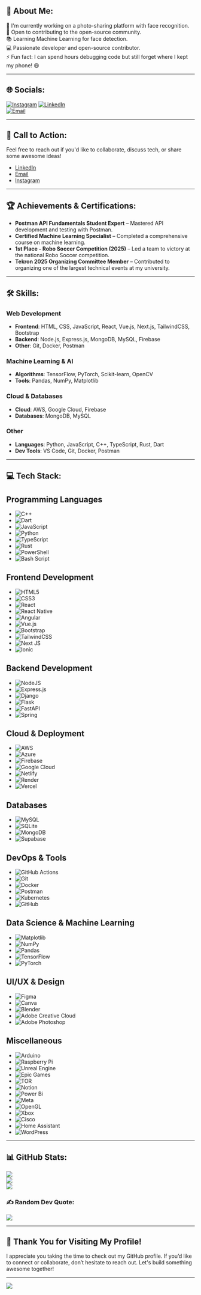 ## 💫 About Me:
🚀 I'm currently working on a photo-sharing platform with face recognition.  
🤝 Open to contributing to the open-source community.  
📚 Learning Machine Learning for face detection.  
💻 Passionate developer and open-source contributor.  
⚡ Fun fact: I can spend hours debugging code but still forget where I kept my phone! 😆  

---

## 🌐 Socials:
[![Instagram](https://img.shields.io/badge/Instagram-%23E4405F.svg?logo=Instagram&logoColor=white)](https://www.instagram.com/harsh_hirawat/) 
[![LinkedIn](https://img.shields.io/badge/LinkedIn-%230077B5.svg?logo=linkedin&logoColor=white)](https://www.linkedin.com/in/harsh-hirawat-b657061b7/)  
[![Email](https://img.shields.io/badge/Email-D14836?logo=gmail&logoColor=white)](mailto:harsh@greenhacker.tech)  

---

## 🚀 Call to Action:
Feel free to reach out if you'd like to collaborate, discuss tech, or share some awesome ideas!  
- [LinkedIn](https://www.linkedin.com/in/harsh-hirawat-b657061b7/)  
- [Email](mailto:harsh@greenhacker.tech)  
- [Instagram](https://www.instagram.com/harsh_hirawat/)

---

## 🏆 Achievements & Certifications:
- **Postman API Fundamentals Student Expert** – Mastered API development and testing with Postman.
- **Certified Machine Learning Specialist** – Completed a comprehensive course on machine learning.
- **1st Place - Robo Soccer Competition (2025)** – Led a team to victory at the national Robo Soccer competition.
- **Tekron 2025 Organizing Committee Member** – Contributed to organizing one of the largest technical events at my university.
  
---

## 🛠️ Skills:
### **Web Development**  
- **Frontend**: HTML, CSS, JavaScript, React, Vue.js, Next.js, TailwindCSS, Bootstrap  
- **Backend**: Node.js, Express.js, MongoDB, MySQL, Firebase  
- **Other**: Git, Docker, Postman

### **Machine Learning & AI**  
- **Algorithms**: TensorFlow, PyTorch, Scikit-learn, OpenCV  
- **Tools**: Pandas, NumPy, Matplotlib

### **Cloud & Databases**  
- **Cloud**: AWS, Google Cloud, Firebase  
- **Databases**: MongoDB, MySQL  

### **Other**  
- **Languages**: Python, JavaScript, C++, TypeScript, Rust, Dart  
- **Dev Tools**: VS Code, Git, Docker, Postman

---

## 💻 Tech Stack:

## Programming Languages
- ![C++](https://img.shields.io/badge/c++-%2300599C.svg?style=for-the-badge&logo=c%2B%2B&logoColor=white)
- ![Dart](https://img.shields.io/badge/dart-%230175C2.svg?style=for-the-badge&logo=dart&logoColor=white)
- ![JavaScript](https://img.shields.io/badge/javascript-%23323330.svg?style=for-the-badge&logo=javascript&logoColor=%23F7DF1E)
- ![Python](https://img.shields.io/badge/python-3670A0?style=for-the-badge&logo=python&logoColor=ffdd54)
- ![TypeScript](https://img.shields.io/badge/typescript-%23007ACC.svg?style=for-the-badge&logo=typescript&logoColor=white)
- ![Rust](https://img.shields.io/badge/rust-%23000000.svg?style=for-the-badge&logo=rust&logoColor=white)
- ![PowerShell](https://img.shields.io/badge/PowerShell-%235391FE.svg?style=for-the-badge&logo=powershell&logoColor=white)
- ![Bash Script](https://img.shields.io/badge/bash_script-%23121011.svg?style=for-the-badge&logo=gnu-bash&logoColor=white)

## Frontend Development
- ![HTML5](https://img.shields.io/badge/html5-%23E34F26.svg?style=for-the-badge&logo=html5&logoColor=white)
- ![CSS3](https://img.shields.io/badge/css3-%231572B6.svg?style=for-the-badge&logo=css3&logoColor=white)
- ![React](https://img.shields.io/badge/react-%2320232a.svg?style=for-the-badge&logo=react&logoColor=%2361DAFB)
- ![React Native](https://img.shields.io/badge/react_native-%2320232a.svg?style=for-the-badge&logo=react&logoColor=%2361DAFB)
- ![Angular](https://img.shields.io/badge/angular-%23DD0031.svg?style=for-the-badge&logo=angular&logoColor=white)
- ![Vue.js](https://img.shields.io/badge/vue.js-%2335495e.svg?style=for-the-badge&logo=vuedotjs&logoColor=%234FC08D)
- ![Bootstrap](https://img.shields.io/badge/bootstrap-%238511FA.svg?style=for-the-badge&logo=bootstrap&logoColor=white)
- ![TailwindCSS](https://img.shields.io/badge/tailwindcss-%2338B2AC.svg?style=for-the-badge&logo=tailwind-css&logoColor=white)
- ![Next JS](https://img.shields.io/badge/Next-black?style=for-the-badge&logo=next.js&logoColor=white)
- ![Ionic](https://img.shields.io/badge/Ionic-%233880FF.svg?style=for-the-badge&logo=Ionic&logoColor=white)

## Backend Development
- ![NodeJS](https://img.shields.io/badge/node.js-6DA55F?style=for-the-badge&logo=node.js&logoColor=white)
- ![Express.js](https://img.shields.io/badge/express.js-%23404d59.svg?style=for-the-badge&logo=express&logoColor=%2361DAFB)
- ![Django](https://img.shields.io/badge/django-%23092E20.svg?style=for-the-badge&logo=django&logoColor=white)
- ![Flask](https://img.shields.io/badge/flask-%23000.svg?style=for-the-badge&logo=flask&logoColor=white)
- ![FastAPI](https://img.shields.io/badge/FastAPI-005571?style=for-the-badge&logo=fastapi)
- ![Spring](https://img.shields.io/badge/spring-%236DB33F.svg?style=for-the-badge&logo=spring&logoColor=white)

## Cloud & Deployment
- ![AWS](https://img.shields.io/badge/AWS-%23FF9900.svg?style=for-the-badge&logo=amazon-aws&logoColor=white)
- ![Azure](https://img.shields.io/badge/azure-%230072C6.svg?style=for-the-badge&logo=microsoftazure&logoColor=white)
- ![Firebase](https://img.shields.io/badge/firebase-%23039BE5.svg?style=for-the-badge&logo=firebase)
- ![Google Cloud](https://img.shields.io/badge/GoogleCloud-%234285F4.svg?style=for-the-badge&logo=google-cloud&logoColor=white)
- ![Netlify](https://img.shields.io/badge/netlify-%23000000.svg?style=for-the-badge&logo=netlify&logoColor=#00C7B7)
- ![Render](https://img.shields.io/badge/Render-%46E3B7.svg?style=for-the-badge&logo=render&logoColor=white)
- ![Vercel](https://img.shields.io/badge/vercel-%23000000.svg?style=for-the-badge&logo=vercel&logoColor=white)

## Databases
- ![MySQL](https://img.shields.io/badge/mysql-4479A1.svg?style=for-the-badge&logo=mysql&logoColor=white)
- ![SQLite](https://img.shields.io/badge/sqlite-%2307405e.svg?style=for-the-badge&logo=sqlite&logoColor=white)
- ![MongoDB](https://img.shields.io/badge/MongoDB-%234ea94b.svg?style=for-the-badge&logo=mongodb&logoColor=white)
- ![Supabase](https://img.shields.io/badge/Supabase-3ECF8E?style=for-the-badge&logo=supabase&logoColor=white)

## DevOps & Tools
- ![GitHub Actions](https://img.shields.io/badge/github%20actions-%232671E5.svg?style=for-the-badge&logo=githubactions&logoColor=white)
- ![Git](https://img.shields.io/badge/git-%23F05033.svg?style=for-the-badge&logo=git&logoColor=white)
- ![Docker](https://img.shields.io/badge/docker-%230db7ed.svg?style=for-the-badge&logo=docker&logoColor=white)
- ![Postman](https://img.shields.io/badge/Postman-FF6C37?style=for-the-badge&logo=postman&logoColor=white)
- ![Kubernetes](https://img.shields.io/badge/kubernetes-%23326ce5.svg?style=for-the-badge&logo=kubernetes&logoColor=white)
- ![GitHub](https://img.shields.io/badge/github-%23121011.svg?style=for-the-badge&logo=github&logoColor=white)

## Data Science & Machine Learning
- ![Matplotlib](https://img.shields.io/badge/Matplotlib-%23ffffff.svg?style=for-the-badge&logo=Matplotlib&logoColor=black)
- ![NumPy](https://img.shields.io/badge/numpy-%23013243.svg?style=for-the-badge&logo=numpy&logoColor=white)
- ![Pandas](https://img.shields.io/badge/pandas-%23150458.svg?style=for-the-badge&logo=pandas&logoColor=white)
- ![TensorFlow](https://img.shields.io/badge/TensorFlow-%23FF6F00.svg?style=for-the-badge&logo=TensorFlow&logoColor=white)
- ![PyTorch](https://img.shields.io/badge/PyTorch-%23EE4C2C.svg?style=for-the-badge&logo=PyTorch&logoColor=white)

## UI/UX & Design
- ![Figma](https://img.shields.io/badge/figma-%23F24E1E.svg?style=for-the-badge&logo=figma&logoColor=white)
- ![Canva](https://img.shields.io/badge/Canva-%2300C4CC.svg?style=for-the-badge&logo=Canva&logoColor=white)
- ![Blender](https://img.shields.io/badge/blender-%23F5792A.svg?style=for-the-badge&logo=blender&logoColor=white)
- ![Adobe Creative Cloud](https://img.shields.io/badge/Adobe%20Creative%20Cloud-DA1F26.svg?style=for-the-badge&logo=Adobe%20Creative%20Cloud&logoColor=white)
- ![Adobe Photoshop](https://img.shields.io/badge/adobe%20photoshop-%2331A8FF.svg?style=for-the-badge&logo=adobe%20photoshop&logoColor=white)

## Miscellaneous
- ![Arduino](https://img.shields.io/badge/-Arduino-00979D?style=for-the-badge&logo=Arduino&logoColor=white)
- ![Raspberry Pi](https://img.shields.io/badge/-Raspberry_Pi-C51A4A?style=for-the-badge&logo=Raspberry-Pi)
- ![Unreal Engine](https://img.shields.io/badge/unrealengine-%23313131.svg?style=for-the-badge&logo=unrealengine&logoColor=white)
- ![Epic Games](https://img.shields.io/badge/epicgames-%23313131.svg?style=for-the-badge&logo=epicgames&logoColor=white)
- ![TOR](https://img.shields.io/badge/tor-%237E4798.svg?style=for-the-badge&logo=tor-project&logoColor=white)
- ![Notion](https://img.shields.io/badge/Notion-%23000000.svg?style=for-the-badge&logo=notion&logoColor=white)
- ![Power Bi](https://img.shields.io/badge/power_bi-F2C811?style=for-the-badge&logo=powerbi&logoColor=black)
- ![Meta](https://img.shields.io/badge/Meta-%230467DF.svg?style=for-the-badge&logo=Meta&logoColor=white)
- ![OpenGL](https://img.shields.io/badge/OpenGL-white?logo=OpenGL&style=for-the-badge)
- ![Xbox](https://img.shields.io/badge/xbox-%23107C10.svg?style=for-the-badge&logo=xbox&logoColor=white)
- ![Cisco](https://img.shields.io/badge/cisco-%23049fd9.svg?style=for-the-badge&logo=cisco&logoColor=black)
- ![Home Assistant](https://img.shields.io/badge/home%20assistant-%2341BDF5.svg?style=for-the-badge&logo=home-assistant&logoColor=white)
- ![WordPress](https://img.shields.io/badge/WordPress-%23117AC9.svg?style=for-the-badge&logo=WordPress&logoColor=white)
  
---

## 📊 GitHub Stats:
![](https://github-readme-stats.vercel.app/api?username=GreenHacker420&theme=dark&hide_border=false&include_all_commits=false&count_private=false)  
![](https://nirzak-streak-stats.vercel.app/?user=GreenHacker420&theme=dark&hide_border=false)  
![](https://github-readme-stats.vercel.app/api/top-langs/?username=GreenHacker420&theme=dark&hide_border=false&include_all_commits=false&count_private=false&layout=compact)  

### ✍️ Random Dev Quote:
![](https://quotes-github-readme.vercel.app/api?type=horizontal&theme=radical)  

---

## 🙏 Thank You for Visiting My Profile!
I appreciate you taking the time to check out my GitHub profile. If you’d like to connect or collaborate, don’t hesitate to reach out. Let's build something awesome together!

---
[![](https://visitcount.itsvg.in/api?id=GreenHacker420&icon=0&color=0)](https://visitcount.itsvg.in)


<!-- Created with ❤️ by Harsh Hirawat -->
